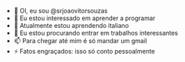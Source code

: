 - 👋 OI, eu sou @srjoaovitorsouzas
- 👀 Eu estou interessado em aprender a programar
- 🌱 Atualmente estou aprendendo italiano
- 💞️ Eu estou procurando entrar em trabalhos interessantes
- 📫 Para chegar até mim é só mandar um gmail
- ⚡ Fatos engraçados: isso só conto pessoalmente

<!---
srjoaovitorsouzas/srjoaovitorsouzas is a ✨ special ✨ repository because its `README.md` (this file) appears on your GitHub profile.
You can click the Preview link to take a look at your changes.
--->
